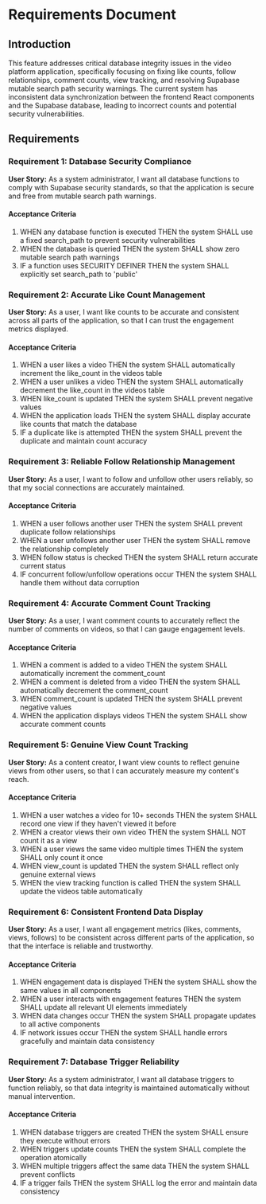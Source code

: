 # Requirements Document

## Introduction

This feature addresses critical database integrity issues in the video platform application, specifically focusing on fixing like counts, follow relationships, comment counts, view tracking, and resolving Supabase mutable search path security warnings. The current system has inconsistent data synchronization between the frontend React components and the Supabase database, leading to incorrect counts and potential security vulnerabilities.

## Requirements

### Requirement 1: Database Security Compliance

**User Story:** As a system administrator, I want all database functions to comply with Supabase security standards, so that the application is secure and free from mutable search path warnings.

#### Acceptance Criteria

1. WHEN any database function is executed THEN the system SHALL use a fixed search_path to prevent security vulnerabilities
2. WHEN the database is queried THEN the system SHALL show zero mutable search path warnings
3. IF a function uses SECURITY DEFINER THEN the system SHALL explicitly set search_path to 'public'

### Requirement 2: Accurate Like Count Management

**User Story:** As a user, I want like counts to be accurate and consistent across all parts of the application, so that I can trust the engagement metrics displayed.

#### Acceptance Criteria

1. WHEN a user likes a video THEN the system SHALL automatically increment the like_count in the videos table
2. WHEN a user unlikes a video THEN the system SHALL automatically decrement the like_count in the videos table
3. WHEN like_count is updated THEN the system SHALL prevent negative values
4. WHEN the application loads THEN the system SHALL display accurate like counts that match the database
5. IF a duplicate like is attempted THEN the system SHALL prevent the duplicate and maintain count accuracy

### Requirement 3: Reliable Follow Relationship Management

**User Story:** As a user, I want to follow and unfollow other users reliably, so that my social connections are accurately maintained.

#### Acceptance Criteria

1. WHEN a user follows another user THEN the system SHALL prevent duplicate follow relationships
2. WHEN a user unfollows another user THEN the system SHALL remove the relationship completely
3. WHEN follow status is checked THEN the system SHALL return accurate current status
4. IF concurrent follow/unfollow operations occur THEN the system SHALL handle them without data corruption

### Requirement 4: Accurate Comment Count Tracking

**User Story:** As a user, I want comment counts to accurately reflect the number of comments on videos, so that I can gauge engagement levels.

#### Acceptance Criteria

1. WHEN a comment is added to a video THEN the system SHALL automatically increment the comment_count
2. WHEN a comment is deleted from a video THEN the system SHALL automatically decrement the comment_count
3. WHEN comment_count is updated THEN the system SHALL prevent negative values
4. WHEN the application displays videos THEN the system SHALL show accurate comment counts

### Requirement 5: Genuine View Count Tracking

**User Story:** As a content creator, I want view counts to reflect genuine views from other users, so that I can accurately measure my content's reach.

#### Acceptance Criteria

1. WHEN a user watches a video for 10+ seconds THEN the system SHALL record one view if they haven't viewed it before
2. WHEN a creator views their own video THEN the system SHALL NOT count it as a view
3. WHEN a user views the same video multiple times THEN the system SHALL only count it once
4. WHEN view_count is updated THEN the system SHALL reflect only genuine external views
5. WHEN the view tracking function is called THEN the system SHALL update the videos table automatically

### Requirement 6: Consistent Frontend Data Display

**User Story:** As a user, I want all engagement metrics (likes, comments, views, follows) to be consistent across different parts of the application, so that the interface is reliable and trustworthy.

#### Acceptance Criteria

1. WHEN engagement data is displayed THEN the system SHALL show the same values in all components
2. WHEN a user interacts with engagement features THEN the system SHALL update all relevant UI elements immediately
3. WHEN data changes occur THEN the system SHALL propagate updates to all active components
4. IF network issues occur THEN the system SHALL handle errors gracefully and maintain data consistency

### Requirement 7: Database Trigger Reliability

**User Story:** As a system administrator, I want all database triggers to function reliably, so that data integrity is maintained automatically without manual intervention.

#### Acceptance Criteria

1. WHEN database triggers are created THEN the system SHALL ensure they execute without errors
2. WHEN triggers update counts THEN the system SHALL complete the operation atomically
3. WHEN multiple triggers affect the same data THEN the system SHALL prevent conflicts
4. IF a trigger fails THEN the system SHALL log the error and maintain data consistency